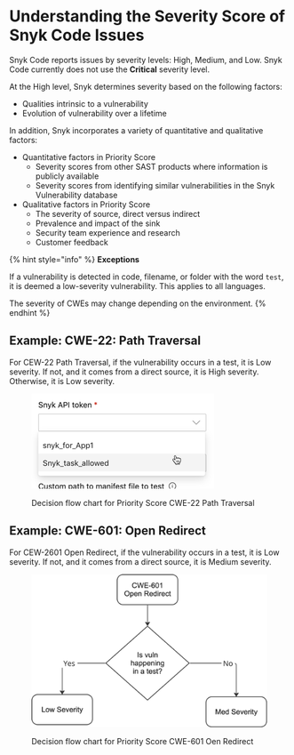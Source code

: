 # Understanding the Severity Score of Snyk Code Issues

Snyk Code reports issues by severity levels: High, Medium, and Low. Snyk Code currently does not use the **Critical** severity level.

At the High level, Snyk determines severity based on the following factors:

* Qualities intrinsic to a vulnerability
* Evolution of vulnerability over a lifetime

In addition, Snyk incorporates a variety of quantitative and qualitative factors:

* Quantitative factors in Priority Score
  * Severity scores from other SAST products where information is publicly available
  * Severity scores from identifying similar vulnerabilities in the Snyk Vulnerability database
* Qualitative factors in Priority Score
  * The severity of source, direct versus indirect
  * Prevalence and impact of the sink
  * Security team experience and research
  * Customer feedback

{% hint style="info" %}
**Exceptions**

If a vulnerability is detected in code, filename, or folder with the word `test`, it is deemed a low-severity vulnerability. This applies to all languages.



The severity of CWEs may change depending on the environment.
{% endhint %}

## Example: CWE-22: Path Traversal

For CEW-22 Path Traversal, if the vulnerability occurs in a test, it is Low severity. If not, and it comes from a direct source, it is High severity. Otherwise, it is Low severity.

<figure><img src="../../../.gitbook/assets/image (138).png" alt="Decision flow chart for Priority Score CWE-22 Path Traversal"><figcaption><p>Decision flow chart for Priority Score CWE-22 Path Traversal</p></figcaption></figure>

## Example: CWE-601: Open Redirect

For CEW-2601 Open Redirect, if the vulnerability occurs in a test, it is Low severity. If not, and it comes from a direct source, it is Medium severity.

<figure><img src="../../../.gitbook/assets/image (5) (8).png" alt="Decision flow chart for Priority Score CWE-601 Oen Redirect"><figcaption><p>Decision flow chart for Priority Score CWE-601 Oen Redirect</p></figcaption></figure>

